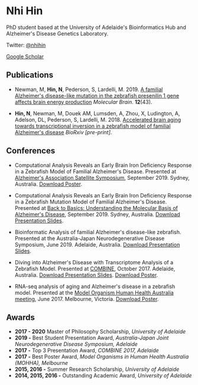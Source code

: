 # Nhi Hin

PhD student based at the University of Adelaide's Bioinformatics Hub and Alzheimer's Disease Genetics Laboratory. 

Twitter: [@nhihin](https://twitter.com/NhiHin)

[Google Scholar](https://scholar.google.com.au/citations?user=oLcwgrcAAAAJ&hl=en)

## Publications

- Newman, M, **Hin, N**, Pederson, S, Lardelli, M. 2019. [A familial Alzheimer's disease-like mutation in the zebrafish presenilin 1 gene affects brain energy production](https://molecularbrain.biomedcentral.com/track/pdf/10.1186/s13041-019-0467-y) *Molecular Brain*. **12**(43).

- **Hin, N**, Newman, M, Douek AM, Lumsden, A, Zhou, X, Ludington, A, Adelson, DL, Pederson, S, Lardelli, M. 2018. [Accelerated brain aging towards transcriptional inversion in a zebrafish model of familial Alzheimer's disease](https://www.biorxiv.org/content/10.1101/262162v2.abstract) *BioRxiv [pre-print]*. 

## Conferences

- Computational Analysis Reveals an Early Brain Iron Deficiency Response in a Zebrafish Model of Familial Alzheimer's Disease. Presented at [Alzheimer's Association Satellite Symposium](https://www.alz.org/sydney/overview.asp), September 2019. Sydney, Australia. [Download Poster]().

- Computational Analysis Reveals an Early Brain Iron Deficiency Response in a Zebrafish Mutation Model of Familial Alzheimer's Disease. Presented at [Back to Basics: Understanding the Molecular Basis of Alzheimer's Disease](), September 2019. Sydney, Australia. [Download Presentation Slides]().

- Bioinformatic Analysis of familial Alzheimer's disease-like zebrafish. Presented at the Australia-Japan Neurodegenerative Disease Symposium, June 2019. Adelaide, Australia. [Download Presentation Slides]().

- Diving into Alzheimer's Disease with Transcriptome Analysis of a Zebrafish Model. Presented at [COMBINE](https://combine.org.au), October 2017. Adelaide, Australia. [Download Presentation Slides](). [Download Poster](). 

- RNA-seq analysis of aging and Alzheimer's disease in a zebrafish model. Presented at the [Model Organism Human Health Australia meeting](https://www.hgsa.org.au/events/event/model-organisms-in-human-health-australia-mohha-meeting-2017), June 2017. Melbourne, Victoria. [Download Poster]().

## Awards

- **2017 - 2020** Master of Philosophy Scholarship, *University of Adelaide*
- **2019 -** Best Student Presentation Award,  *Australia-Japan Joint Neurodegenerative Disease Symposium, Adelaide*
- **2017 -** Top 3 Presentation Award, *COMBINE 2017, Adelaide*
- **2017 -** Best Poster Award, <i>Model Organisms in Human Health Australia (MOHHA), Melbourne</i>
- **2015, 2016 -** Summer Research Scholarship, *University of Adelaide*
- **2014, 2015, 2016 -** Outstanding Academic Award, *University of Adelaide*






